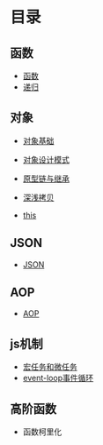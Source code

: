 # 目录

## 函数
+ [函数](https://github.com/lyllovelemon/algorithm-js/tree/master/professional-javascript-for-web-developers/function/basic)
+ [递归](https://github.com/lyllovelemon/algorithm-js/tree/master/professional-javascript-for-web-developers/function/factorial)
## 对象
+ [对象基础](https://github.com/lyllovelemon/algorithm-js/tree/master/professional-javascript-for-web-developers/object)

+ [对象设计模式](https://github.com/lyllovelemon/algorithm-js/tree/master/professional-javascript-for-web-developers/model)

+ [原型链与继承](https://github.com/lyllovelemon/algorithm-js/tree/master/professional-javascript-for-web-developers/inherit)

+ [深浅拷贝](https://github.com/lyllovelemon/algorithm-js/blob/master/professional-javascript-for-web-developers/assign.md)

+ [this]()
## JSON
+ [JSON](https://github.com/lyllovelemon/algorithm-js/tree/master/professional-javascript-for-web-developers/json)

## AOP
+ [AOP](https://github.com/lyllovelemon/algorithm-js/tree/master/professional-javascript-for-web-developers/AOP/AOP.md)

## js机制
+ [宏任务和微任务](https://github.com/lyllovelemon/algorithm-js/tree/master/professional-javascript-for-web-developers/task/task.md)
+ [event-loop事件循环](https://github.com/lyllovelemon/algorithm-js/tree/master/professional-javascript-for-web-developers/loop/loop.md)

## 高阶函数
+ 函数柯里化